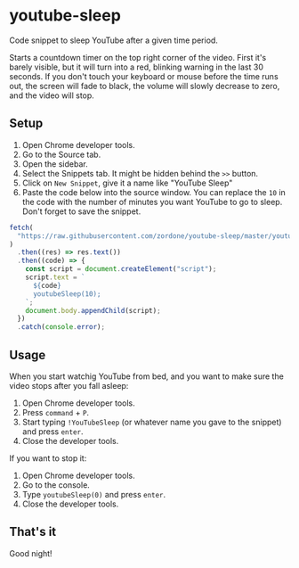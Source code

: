 # youtube-sleep

Code snippet to sleep YouTube after a given time period.

Starts a countdown timer on the top right corner of the video. First it's barely visible, but it will turn into a red, blinking warning in the last 30 seconds. If you don't touch your keyboard or mouse before the time runs out, the screen will fade to black, the volume will slowly decrease to zero, and the video will stop.

## Setup

1. Open Chrome developer tools.
1. Go to the Source tab.
1. Open the sidebar.
1. Select the Snippets tab. It might be hidden behind the `>>` button.
1. Click on `New Snippet`, give it a name like "YouTube Sleep"
1. Paste the code below into the source window. You can replace the `10` in the code with the number of minutes you want YouTube to go to sleep. Don't forget to save the snippet.

```javascript
fetch(
  "https://raw.githubusercontent.com/zordone/youtube-sleep/master/youtube-sleep.js"
)
  .then((res) => res.text())
  .then((code) => {
    const script = document.createElement("script");
    script.text = `
      ${code}
      youtubeSleep(10);
    `;
    document.body.appendChild(script);
  })
  .catch(console.error);
```

## Usage

When you start watchig YouTube from bed, and you want to make sure the video stops after you fall asleep:

1. Open Chrome developer tools.
1. Press `command` + `P`.
1. Start typing `!YouTubeSleep` (or whatever name you gave to the snippet) and press `enter`.
1. Close the developer tools.

If you want to stop it:

1. Open Chrome developer tools.
1. Go to the console.
1. Type `youtubeSleep(0)` and press `enter`.
1. Close the developer tools.

## That's it

Good night!
